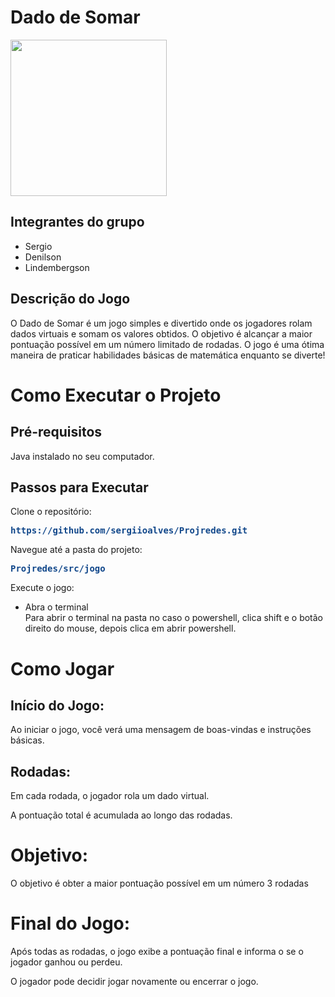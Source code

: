# Dado de Somar

<div>
<img src="https://github.com/user-attachments/assets/13060b7a-90f6-4313-bd0e-bb790e2ad46d" width="250px" />
</div>

## Integrantes do grupo
- Sergio
- Denilson
- Lindembergson
  
## Descrição do Jogo

O Dado de Somar é um jogo simples e divertido onde os jogadores rolam dados virtuais e somam os valores obtidos. 
O objetivo é alcançar a maior pontuação possível em um número limitado de rodadas. 
O jogo é uma ótima maneira de praticar habilidades básicas de matemática enquanto se diverte!

# Como Executar o Projeto

## Pré-requisitos
Java instalado no seu computador.

## Passos para Executar

Clone o repositório:
  
   <pre><font color="#12488B"><b>https://github.com/sergiioalves/Projredes.git</b></font></pre>
   
Navegue até a pasta do projeto:

  <pre><font color="#12488B"><b>Projredes/src/jogo</b></font></pre>

Execute o jogo:
- Abra o terminal <br>
Para abrir o terminal na pasta no caso o powershell, clica shift e o botão direito do mouse, depois clica em abrir powershell.<br>

# Como Jogar
## Início do Jogo:

Ao iniciar o jogo, você verá uma mensagem de boas-vindas e instruções básicas.

## Rodadas:
Em cada rodada, o jogador rola um dado virtual.

A pontuação total é acumulada ao longo das rodadas.


# Objetivo:

O objetivo é obter a maior pontuação possível em um número 3 rodadas

# Final do Jogo:

Após todas as rodadas, o jogo exibe a pontuação final e informa o se o jogador ganhou ou perdeu.

O jogador pode decidir jogar novamente ou encerrar o jogo.

